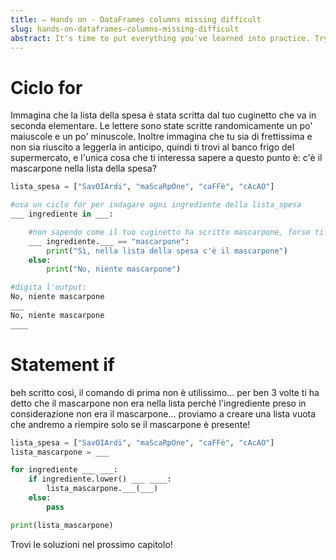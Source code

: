```yaml
---
title: ✏️ Hands on - DataFrames columns missing difficult
slug: hands-on-dataframes-columns-missing-difficult
abstract: It's time to put everything you've learned into practice. Try to correctly complete this code!
---
```


# Ciclo for

Immagina che la lista della spesa è stata scritta dal tuo cuginetto che va in seconda elementare. Le lettere sono state scritte randomicamente un po' maiuscole e un po' minuscole. Inoltre immagina che tu sia di frettissima e non sia riuscito a leggerla in anticipo, quindi ti trovi al banco frigo del supermercato, e l'unica cosa che ti interessa sapere a questo punto è: c'è il mascarpone nella lista della spesa?

```python
lista_spesa = ["SavOIArdi", "maScaRpOne", "caFFè", "cAcAO"]

#usa un ciclo for per indagare ogni ingrediente della lista_spesa
___ ingrediente in ___:

    #non sapendo come il tuo cuginetto ha scritto mascarpone, forse ti conviene trasformare ogni ingrediente in minuscolo, no?
    ___ ingrediente.___ == "mascarpone":
        print("Sì, nella lista della spesa c'è il mascarpone")
    else:
        print("No, niente mascarpone")

#digita l'output:
No, niente mascarpone
___ 
No, niente mascarpone
____
```

# Statement if

beh scritto così, il comando di prima non è utilissimo... per ben 3 volte ti ha detto che il mascarpone non era nella lista perché l'ingrediente preso in considerazione non era il mascarpone... proviamo a creare una lista vuota che andremo a riempire solo se il mascarpone è presente!

```python
lista_spesa = ["SavOIArdi", "maScaRpOne", "caFFè", "cAcAO"]
lista_mascarpone = ___

for ingrediente ___ ___:
    if ingrediente.lower() ___ ____:
        lista_mascarpone.___(___)
    else:
        pass

print(lista_mascarpone)
```

Trovi le soluzioni nel prossimo capitolo!